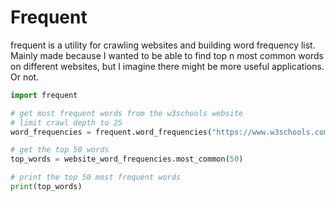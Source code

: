# Frequent
frequent is a utility for crawling websites and building word frequency list. Mainly made because I wanted to be able to find top n most common words on different websites, but I imagine there might be more useful applications. Or not. 

```python
import frequent

# get most frequent words from the w3schools website
# limit crawl depth to 25
word_frequencies = frequent.word_frequencies("https://www.w3schools.com", 25)

# get the top 50 words
top_words = website_word_frequencies.most_common(50)

# print the top 50 most frequent words
print(top_words)
```

